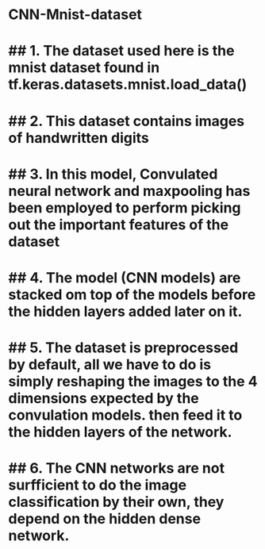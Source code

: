 # CNN-Mnist-dataset

# ## 1. The dataset used here is the mnist dataset found in tf.keras.datasets.mnist.load_data()
# ## 2. This dataset contains images of handwritten digits 
# ## 3. In this model, Convulated neural network and maxpooling has been employed to perform picking out the important features of the dataset
# ## 4. The model (CNN models) are stacked om top of the models before the hidden layers added later on it.
# ## 5. The dataset is preprocessed by default, all we have to do is simply reshaping the images to the 4 dimensions expected by the convulation models. then feed it to the hidden layers of the network.
# ## 6. The CNN networks are not surfficient to do the image classification by their own, they depend on the hidden dense network. 
